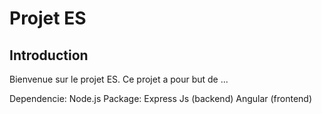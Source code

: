 # Projet ES

## Introduction

Bienvenue sur le projet ES. Ce projet a pour but de ...

Dependencie:
Node.js
Package:
Express Js (backend)
Angular (frontend)
